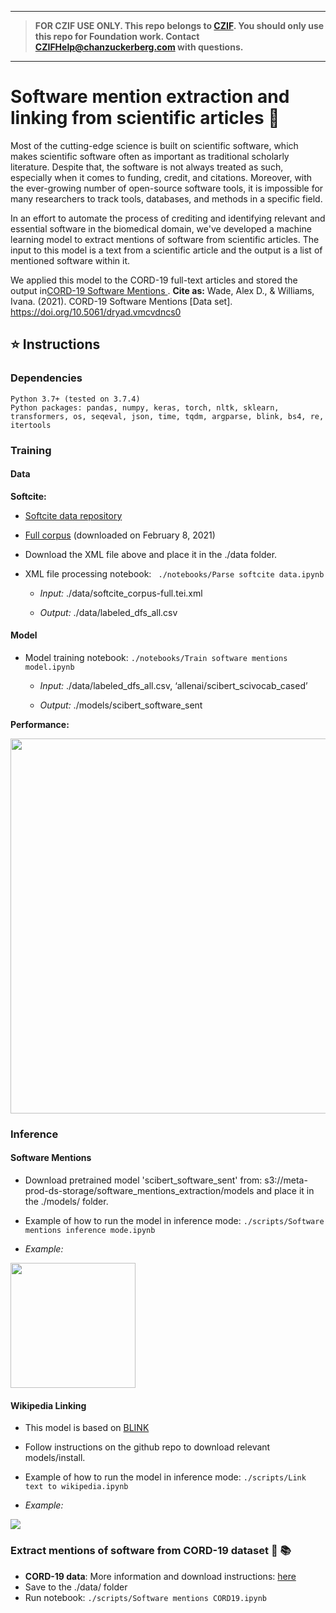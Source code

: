 <!-- START -->
----

> **FOR CZIF USE ONLY. This repo belongs to [CZIF](https://wiki.czi.team/display/CZIF2/CZIF+2.0+Home). You should only use this repo for Foundation work. Contact [CZIFHelp@chanzuckerberg.com](mailto:CZIFHelp@chanzuckerberg.com) with questions.**

----
<!-- END -->
# Software mention extraction and linking from scientific articles :floppy_disk:

Most of the cutting-edge science is built on scientific software, which makes scientific software often as important as traditional scholarly literature. Despite that, the software is not always treated as such, especially when it comes to funding, credit, and citations. Moreover, with the ever-growing number of open-source software tools, it is impossible for many researchers to track tools, databases, and methods in a specific field. 

In an effort to automate the process of crediting and identifying relevant and essential software in the biomedical domain, we've developed a machine learning model to extract mentions of software from scientific articles. The input to this model is a text from a scientific article and the output is a list of mentioned software within it. 

We applied this model to the CORD-19 full-text articles and stored the output in[CORD-19 Software Mentions
](https://zenodo.org/record/4582776#.YxJZvuzMJQ0). **Cite as:** Wade, Alex D., & Williams, Ivana. (2021). CORD-19 Software Mentions [Data set]. https://doi.org/10.5061/dryad.vmcvdncs0

## :star: Instructions

### Dependencies
    Python 3.7+ (tested on 3.7.4)
    Python packages: pandas, numpy, keras, torch, nltk, sklearn, transformers, os, seqeval, json, time, tqdm, argparse, blink, bs4, re, itertools

### Training
#### Data

  __Softcite:__ 
  
  * [Softcite data repository](https://github.com/howisonlab/softcite-dataset)
	
  * [Full corpus](https://github.com/howisonlab/softcite-dataset/blob/master/data/corpus/softcite_corpus-full.tei.xml) (downloaded on February 8, 2021)
        
  * Download the XML file above and place it in the ./data folder. 
   
  * XML file processing notebook: ` ./notebooks/Parse softcite data.ipynb`
  	  
	  * *Input:* ./data/softcite_corpus-full.tei.xml
    	  
	  * *Output:* ./data/labeled_dfs_all.csv

#### Model

  * Model training notebook: `./notebooks/Train software mentions model.ipynb` 
  
	  * *Input:* ./data/labeled_dfs_all.csv, ‘allenai/scibert_scivocab_cased’

	  * *Output:* ./models/scibert_software_sent 
  
  __Performance:__
 
  <img src="https://github.com/chanzuckerberg/cord19-software-mentions/blob/main/img/img1.png" width="600">
	
### Inference 

#### Software Mentions
    
  * Download pretrained model 'scibert_software_sent' from: s3://meta-prod-ds-storage/software_mentions_extraction/models and place it in the ./models/ folder. 
  
  * Example of how to run the model in inference mode: `./scripts/Software mentions inference mode.ipynb`
  
  * *Example:* 
  
  <img src="https://github.com/chanzuckerberg/cord19-software-mentions/blob/main/img/img2.png" height="200">

#### Wikipedia Linking 

  * This model is based on [BLINK](https://github.com/facebookresearch/BLINK)
  
  * Follow instructions on the github repo to download relevant models/install. 

  * Example of how to run the model in inference mode: `./scripts/Link text to wikipedia.ipynb`
	
  * *Example:* 
        
  ![](https://github.com/chanzuckerberg/cord19-software-mentions/blob/main/img/img3.png?raw=true)

### Extract mentions of software from CORD-19 dataset :microbe: :books:

  * __CORD-19 data__: More information and download instructions: [here](https://github.com/allenai/cord19)
  * Save to the ./data/ folder
  * Run notebook: `./scripts/Software mentions CORD19.ipynb`
